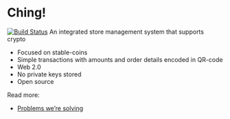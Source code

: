 # Ching!
[![Build Status](https://travis-ci.org/ChingStore/ching.svg?branch=master)](https://travis-ci.org/ChingStore/ching)
An integrated store management system that supports crypto
- Focused on stable-coins
- Simple transactions with amounts and order details encoded in QR-code
- Web 2.0
- No private keys stored
- Open source

Read more:
- [Problems we’re solving](https://medium.com/ching/every-day-crypto-with-xdai-a832b051a65)

